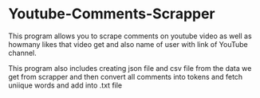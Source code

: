 # Youtube-Comments-Scrapper
This program allows you to scrape comments on youtube video as well as howmany likes that video get and also name of user with link of  YouTube channel.

This program also includes creating json file and csv file from the data we get from scrapper and then convert all comments into tokens and fetch uniique words and add into .txt
file
